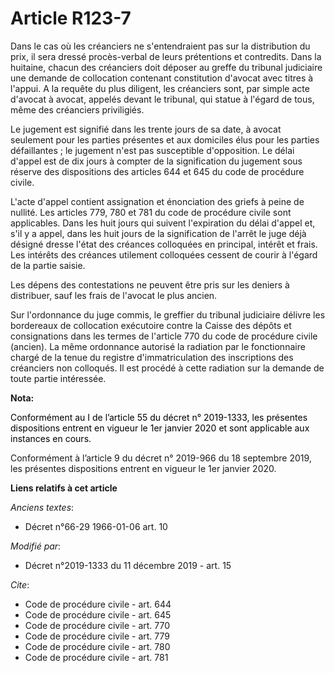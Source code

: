 # Article R123-7

Dans le cas où les créanciers ne s'entendraient pas sur la distribution du prix, il sera dressé procès-verbal de leurs
prétentions et contredits. Dans la huitaine, chacun des créanciers doit déposer au greffe du tribunal judiciaire une demande
de collocation contenant constitution d'avocat avec titres à l'appui. A la requête du plus diligent, les créanciers sont, par
simple acte d'avocat à avocat, appelés devant le tribunal, qui statue à l'égard de tous, même des créanciers priviligiés.

Le jugement est signifié dans les trente jours de sa date, à avocat seulement pour les parties présentes et aux domiciles
élus pour les parties défaillantes ; le jugement n'est pas susceptible d'opposition. Le délai d'appel est de dix jours à
compter de la signification du jugement sous réserve des dispositions des articles 644 et 645 du code de procédure civile. 

L'acte d'appel contient assignation et énonciation des griefs à peine de nullité. Les articles 779, 780 et 781 du code de
procédure civile sont applicables. Dans les huit jours qui suivent l'expiration du délai d'appel et, s'il y a appel, dans les
huit jours de la signification de l'arrêt le juge déjà désigné dresse l'état des créances colloquées en principal, intérêt et
frais. Les intérêts des créances utilement colloquées cessent de courir à l'égard de la partie saisie.

Les dépens des contestations ne peuvent être pris sur les deniers à distribuer, sauf les frais de l'avocat le plus ancien.

Sur l'ordonnance du juge commis, le greffier du tribunal judiciaire délivre les bordereaux de collocation exécutoire contre
la Caisse des dépôts et consignations dans les termes de l'article 770 du code de procédure civile (ancien). La même
ordonnance autorisé la radiation par le fonctionnaire chargé de la tenue du registre d'immatriculation des inscriptions des
créanciers non colloqués. Il est procédé à cette radiation sur la demande de toute partie intéressée.

**Nota:**

<font color="black">Conformément au I de l’article 55 du décret n° 2019-1333, les présentes dispositions entrent en vigueur
le 1er janvier 2020 et sont applicable aux instances en cours.</font>

Conformément à l’article 9 du décret n° 2019-966 du 18 septembre 2019, les présentes dispositions entrent en vigueur le 1er
janvier 2020.

**Liens relatifs à cet article**

_Anciens textes_:

  - Décret n°66-29 1966-01-06 art. 10

_Modifié par_:

  - Décret n°2019-1333 du 11 décembre 2019 - art. 15

_Cite_:

  - Code de procédure civile - art. 644
  - Code de procédure civile - art. 645
  - Code de procédure civile - art. 770
  - Code de procédure civile - art. 779
  - Code de procédure civile - art. 780
  - Code de procédure civile - art. 781
